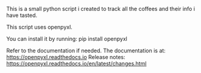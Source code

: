 This is a small python script i created to track all the coffees and their info i have tasted.

This script uses openpyxl.

You can install it by running: pip install openpyxl

Refer to the documentation if needed.
The documentation is at: https://openpyxl.readthedocs.io
Release notes: https://openpyxl.readthedocs.io/en/latest/changes.html
